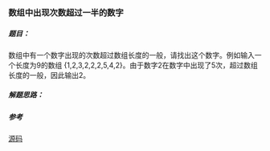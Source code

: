 ### 数组中出现次数超过一半的数字

##### 题目：

数组中有一个数字出现的次数超过数组长度的一般，请找出这个数字。例如输入一个长度为9的数组
{1,2,3,2,2,2,5,4,2}。由于数字2在数字中出现了5次，超过数组长度的一般，因此输出2。

##### 解题思路：


##### 参考

[源码](./Main.java)
